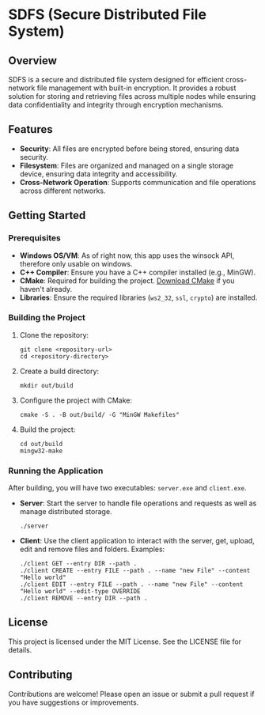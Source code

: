 # SDFS (Secure Distributed File System)

## Overview

SDFS is a secure and distributed file system designed for efficient cross-network file management with built-in encryption. It provides a robust solution for storing and retrieving files across multiple nodes while ensuring data confidentiality and integrity through encryption mechanisms.

## Features

- **Security**: All files are encrypted before being stored, ensuring data security.
- **Filesystem**: Files are organized and managed on a single storage device, ensuring data integrity and accessibility.
- **Cross-Network Operation**: Supports communication and file operations across different networks.

## Getting Started

### Prerequisites

- **Windows OS/VM**: As of right now, this app uses the winsock API, therefore only usable on windows.
- **C++ Compiler**: Ensure you have a C++ compiler installed (e.g., MinGW).
- **CMake**: Required for building the project. [Download CMake](https://cmake.org/download/) if you haven't already.
- **Libraries**: Ensure the required libraries (`ws2_32`, `ssl`, `crypto`) are installed.

### Building the Project

1. Clone the repository:

   ```
   git clone <repository-url>
   cd <repository-directory>
   ```

2. Create a build directory:

   ```
   mkdir out/build
   ```

3. Configure the project with CMake:

   ```
   cmake -S . -B out/build/ -G "MinGW Makefiles"
   ```

4. Build the project:

   ```
   cd out/build
   mingw32-make
   ```

### Running the Application

After building, you will have two executables: `server.exe` and `client.exe`.

- **Server**: Start the server to handle file operations and requests as well as manage distributed storage.

  ```
  ./server
  ```

- **Client**: Use the client application to interact with the server, get, upload, edit and remove files and folders. Examples:

  ```
  ./client GET --entry DIR --path .
  ./client CREATE --entry FILE --path . --name "new File" --content "Hello world"
  ./client EDIT --entry FILE --path . --name "new File" --content "Hello world" --edit-type OVERRIDE
  ./client REMOVE --entry DIR --path .
  ```

## License

This project is licensed under the MIT License. See the LICENSE file for details.

## Contributing

Contributions are welcome! Please open an issue or submit a pull request if you have suggestions or improvements.
